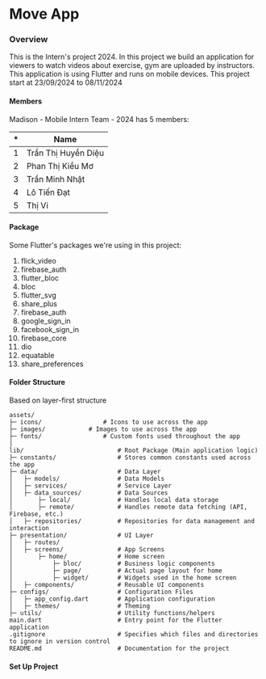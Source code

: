 ﻿# Move App
 ### Overview
This is the Intern's project 2024. In this project we build an application for viewers to watch videos about exercise, gym are uploaded by instructors. This application is using Flutter and runs on mobile devices.
This project start at 23/09/2024 to 08/11/2024
 #### Members
Madison - Mobile Intern Team - 2024 has 5 members:

| * | Name | 
|---|---|
| 1 | Trần Thị Huyền Diệu | 
| 2 | Phan Thị Kiều Mơ |
| 3 | Trần Minh Nhật| 
| 4 | Lô Tiến Đạt | 
| 5 | Thị Vi |
 #### Package
Some Flutter's packages we're using in this project:
1. flick_video
2. firebase_auth
3. flutter_bloc 
4. bloc
5. flutter_svg
6. share_plus
7. firebase_auth
8. google_sign_in
9. facebook_sign_in
10. firebase_core
11. dio
12. equatable
13. share_preferences
 #### Folder Structure
 Based on layer-first structure
 ```
assets/
├─ icons/  	              # Icons to use across the app 
├─ images/		      # Images to use across the app
├─ fonts/	              # Custom fonts used throughout the app
│   
lib/                          # Root Package (Main application logic)
├─ constants/                 # Stores common constants used across the app
├─ data/                      # Data Layer 
│   ├─ models/                # Data Models
│   ├─ services/              # Service Layer
│   ├─ data_sources/          # Data Sources
│       ├─ local/             # Handles local data storage 
│       ├─ remote/            # Handles remote data fetching (API, Firebase, etc.)
│   ├─ repositories/          # Repositories for data management and interaction
├─ presentation/              # UI Layer
│   ├─ routes/
│   ├─ screens/               # App Screens
│       ├─ home/              # Home screen
│           ├─ bloc/          # Business logic components
│           ├─ page/          # Actual page layout for home
│           ├─ widget/        # Widgets used in the home screen
│   ├─ components/            # Reusable UI components
├─ configs/                   # Configuration Files 
│   ├─ app_config.dart        # Application configuration 
│   ├─ themes/                # Theming
├─ utils/                     # Utility functions/helpers
main.dart                     # Entry point for the Flutter application 
.gitignore                    # Specifies which files and directories to ignore in version control
README.md                     # Documentation for the project
 ```
#### Set Up Project

